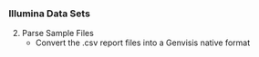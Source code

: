 ### Illumina Data Sets

2. Parse Sample Files
    * Convert the .csv report files into a Genvisis native format
